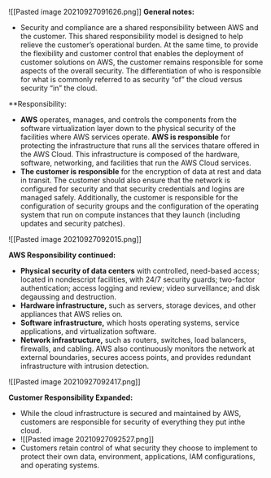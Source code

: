 ![[Pasted image 20210927091626.png]]
**General notes:**
* Security and compliance are a shared responsibility between AWS and the customer. This shared responsibility model is designed to help relieve the customer’s operational burden. At the same time, to provide the flexibility and customer control that enables the deployment of customer solutions on AWS, the customer remains responsible for some aspects of the overall security. The differentiation of who is responsible for what is commonly referred to as security “of” the cloud versus security “in” the cloud.

**Responsibility:
* **AWS** operates, manages, and controls the components from the software virtualization layer down to the physical security of the facilities where AWS services operate. **AWS is responsible** for protecting the infrastructure that runs all the services thatare offered in the AWS Cloud. This infrastructure is composed of the hardware, software, networking, and facilities that run the AWS Cloud services.
* **The customer is responsible** for the encryption of data at rest and data in transit. The customer should also ensure that the network is configured for security and that security credentials and logins are managed safely. Additionally, the customer is responsible for the configuration of security groups and the configuration of the operating system that run on compute instances that they launch (including updates and security patches).

![[Pasted image 20210927092015.png]]

**AWS Responsibility continued:**
* **Physical security of data centers** with controlled, need-based access; located in nondescript facilities, with 24/7 security guards; two-factor authentication; access logging and review; video surveillance; and disk degaussing and destruction.
* **Hardware infrastructure,** such as servers, storage devices, and other appliances that AWS relies on.
* **Software infrastructure,** which hosts operating systems, service applications, and virtualization software.
* **Network infrastructure,** such as routers, switches, load balancers, firewalls, and cabling. AWS also continuously monitors the network at external boundaries, secures access points, and provides redundant infrastructure with intrusion detection.

![[Pasted image 20210927092417.png]]

**Customer Responsibility Expanded:**
* While the cloud infrastructure is secured and maintained by AWS, customers are responsible for security of everything they put inthe cloud.
* ![[Pasted image 20210927092527.png]]
* Customers retain control of what security they choose to implement to protect their own data, environment, applications, IAM configurations, and operating systems.